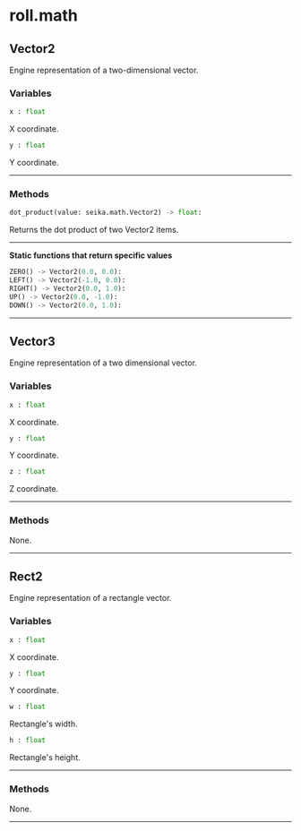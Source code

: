 # roll.math

## Vector2

Engine representation of a two-dimensional vector.

### Variables

```python
x : float
```
X coordinate.

```python
y : float
```
Y coordinate.

---

### Methods

```python
dot_product(value: seika.math.Vector2) -> float:
```

Returns the dot product of two Vector2 items.

---

**Static functions that return specific values**

```python
ZERO() -> Vector2(0.0, 0.0):
LEFT() -> Vector2(-1.0, 0.0):
RIGHT() -> Vector2(0.0, 1.0):
UP() -> Vector2(0.0, -1.0):
DOWN() -> Vector2(0.0, 1.0):
```

---

## Vector3

Engine representation of a two dimensional vector.

### Variables

```python
x : float
```

X coordinate.

```python
y : float
```

Y coordinate.

```python
z : float
```

Z coordinate.

---

### Methods

None.

---

## Rect2

Engine representation of a rectangle vector.

### Variables

```python
x : float
```

X coordinate.

```python
y : float
```

Y coordinate.

```python
w : float
```

Rectangle's width.

```python
h : float
```

Rectangle's height.

---

### Methods

None.

---
